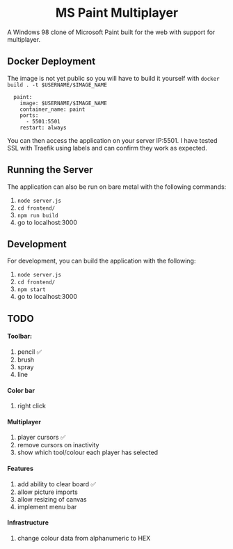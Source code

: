 <h1 align="center">MS Paint Multiplayer</h1>


A Windows 98 clone of Microsoft Paint built for the web with support for multiplayer.


## Docker Deployment
The image is not yet public so you will have to build it yourself with `docker build . -t $USERNAME/$IMAGE_NAME`
```
  paint:
    image: $USERNAME/$IMAGE_NAME
    container_name: paint
    ports:
      - 5501:5501
    restart: always
```
You can then access the application on your server IP:5501. I have tested SSL with Traefik using labels and can confirm they work as expected.

## Running the Server
The application can also be run on bare metal with the following commands:
1. `node server.js`
2. `cd frontend/`
3. `npm run build`
4. go to localhost:3000

## Development
For development, you can build the application with the following:
1. `node server.js`
2. `cd frontend/`
3. `npm start`
4. go to localhost:3000

## TODO

#### Toolbar:
1. pencil ✅
2. brush
3. spray
4. line

#### Color bar
1. right click

#### Multiplayer
1. player cursors ✅
2. remove cursors on inactivity
3. show which tool/colour each player has selected

#### Features
1. add ability to clear board ✅
2. allow picture imports
3. allow resizing of canvas
4. implement menu bar

#### Infrastructure
1. change colour data from alphanumeric to HEX

